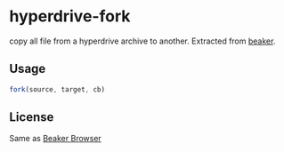 # hyperdrive-fork

copy all file from a hyperdrive archive to another. Extracted from [beaker](https://github.com/beakerbrowser/beaker/blob/master/app/background-process/networks/dat/dat.js#L155).

## Usage

```js
fork(source, target, cb)
```

## License

Same as [Beaker Browser](https://github.com/beakerbrowser/beaker)
